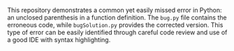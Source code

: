 This repository demonstrates a common yet easily missed error in Python: an unclosed parenthesis in a function definition.  The `bug.py` file contains the erroneous code, while `bugSolution.py` provides the corrected version.  This type of error can be easily identified through careful code review and use of a good IDE with syntax highlighting.